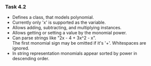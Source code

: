 ﻿### Task 4.2

- Defines a class, that models polynomial.
- Currently only 'x' is supported as the variable.
- Allows adding, subtracting, and multiplying instances.
- Allows getting or setting a value by the monomial power.
- Can parse strings like "2x - 4 + 3x^2 - x".  
  The first monomial sign may be omitted if it's '+'.
  Whitespaces are ignored.
- In string representation monomials appear sorted by power in descending order.